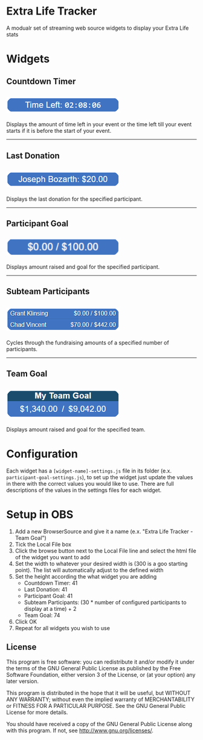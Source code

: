 # Extra Life Tracker
A modualr set of streaming web source widgets to display your Extra Life stats

# Widgets

## Countdown Timer
## ![Countdonw-Timer-Preview](images/Countdown-Timer-Preview.png)
Displays the amount of time left in your event or the time left till your event starts if it is before the start of your event.

<hr />

## Last Donation
## ![Last-Donation-Preview](images/Last-Donation-Preview.png)
Displays the last donation for the specified participant.

<hr />

## Participant Goal
## ![Paticipant-Goal-Preview](images/Participant-Goal-Preview.png)
Displays amount raised and goal for the specified participant.

<hr />

## Subteam Participants
## ![Subteam-Participants-Preview](images/Subteam-Participants-Preview.png)
Cycles through the fundraising amounts of a specified number of participants.

<hr />

## Team Goal
## ![Team-Goal-Preview](images/Team-Goal-Preview.png)
Displays amount raised and goal for the specified team.

# Configuration
Each widget has a `[widget-name]-settings.js` file in its folder (e.x. `participant-goal-settings.js`), to set up the widget just update the values in there with the correct values you would like to use. There are full descriptions of the values in the settings files for each widget.

# Setup in OBS
1. Add a new BrowserSource and give it a name (e.x. "Extra Life Tracker - Team Goal")
2. Tick the Local File box
3. Click the browse button next to the Local File line and select the html file of the widget you want to add
4. Set the width to whatever your desired width is (300 is a goo starting point). The list will automatically adjust to the defined width
5. Set the height according the what widget you are adding
	- Countdown Timer: 41
	- Last Donation: 41
	- Participant Goal: 41
	- Subteam Participants: (30 * number of configured participants to display at a time) + 2
	- Team Goal: 74
6. Click OK
7. Repeat for all widgets you wish to use


## License
This program is free software: you can redistribute it and/or modify
it under the terms of the GNU General Public License as published by
the Free Software Foundation, either version 3 of the License, or
(at your option) any later version.

This program is distributed in the hope that it will be useful,
but WITHOUT ANY WARRANTY; without even the implied warranty of
MERCHANTABILITY or FITNESS FOR A PARTICULAR PURPOSE.  See the
GNU General Public License for more details.

You should have received a copy of the GNU General Public License
along with this program.  If not, see <http://www.gnu.org/licenses/>.
